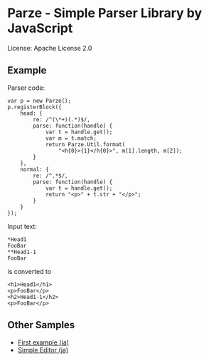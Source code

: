 
Parze - Simple Parser Library by JavaScript
===========================================

License: Apache License 2.0

Example
-------

Parser code:

	var p = new Parze();
	p.registerBlock({
		head: {
			re: /^(\*+)(.*)$/,
			parse: function(handle) {
				var t = handle.get();
				var m = t.match;
				return Parze.Util.format(
					"<h{0}>{1}</h{0}>", m[1].length, m[2]);
			}
		},
		normal: {
			re: /^.*$/,
			parse: function(handle) {
				var t = handle.get();
				return "<p>" + t.str + "</p>";
			}
		}
	});

Input text:

	*Head1
	FooBar
	**Head1-1
	FooBar

is converted to

	<h1>Head1</h1>
	<p>FooBar</p>
	<h2>Head1-1</h2>
	<p>FooBar</p>


Other Samples
-------------

- [First example (ja)](http://s-shin.github.com/works/parze/samples/simple/)
- [Simple Editor (ja)](http://s-shin.github.com/works/parze/samples/editor/)


